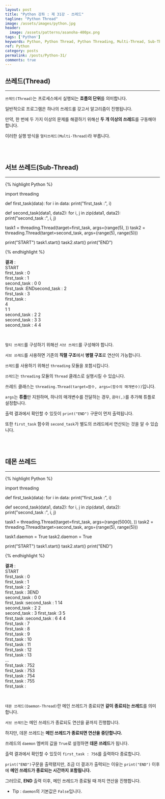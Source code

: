 ```yaml
---
layout: post
title: "Python 강좌 : 제 31강 - 쓰레드"
tagline: "Python Thread"
image: /assets/images/python.jpg
header:
  image: /assets/patterns/asanoha-400px.png
tags: ['Python']
keywords: Python, Python Thread, Python Threading, Multi-Thread, Sub-Thread, Daemon-Thread
ref: Python
category: posts
permalink: /posts/Python-31/
comments: true
---
```


## 쓰레드(Thread) ##
----------

`쓰레드(Thread)`는 프로세스에서 실행되는 **흐름의 단위**를 의미합니다.

일반적으로 프로그램은 하나의 쓰레드를 갖고서 알고리즘이 진행됩니다.

만약, 한 번에 두 가지 이상의 문제를 해결하기 위해선 **두 개 이상의 쓰레드**를 구동해야합니다.

이러한 실행 방식을 `멀티쓰레드(Multi-Thread)`라 부릅니다.

<br>
<br>

## 서브 쓰레드(Sub-Thread) ##
----------

{% highlight Python %}

import threading

def first_task(data):
    for i in data:
        print("first_task :", i)

def second_task(data1, data2):
    for i, j in zip(data1, data2):
        print("second_task :", i, j)

task1 = threading.Thread(target=first_task, args=(range(5), ))
task2 = threading.Thread(target=second_task, args=(range(5), range(5)))

print("START")
task1.start()
task2.start()
print("END")

{% endhighlight %}

**결과**
:    
START<br>
first_task : 0<br>
first_task : 1<br>
second_task : 0 0<br>
first_task :ENDsecond_task : 2<br>
first_task : 3<br>
first_task :<br>
 4<br>
1 1<br>
second_task : 2 2<br>
second_task : 3 3<br>
second_task : 4 4<br>

<br>

`멀티 쓰레드`를 구성하기 위해선 `서브 쓰레드`를 구성해야 합니다.

`서브 쓰레드`를 사용하면 기존의 **직렬 구조**에서 **병렬 구조**로 연산이 가능합니다. 

`쓰레드`를 사용하기 위해선 `threading` 모듈을 포함시킵니다.

`쓰레드`는 `threading` 모듈의 `Thread` 클래스로 실행시킬 수 있습니다.

쓰레드 클래스는 `threading.Thread(target=함수, args=(함수의 매개변수))`입니다.

`args`는 **튜플**만 지원하며, 하나의 매개변수를 전달하는 경우, `콤마(,)`를 추가해 튜플로 설정합니다.

출력 결과에서 확인할 수 있듯이 `print("END")` 구문이 먼저 출력됩니다.

또한 `first_task` 함수와 `second_task`가 별도의 쓰레드에서 연산되는 것을 알 수 있습니다.

<br>
<br>

## 데몬 쓰레드 ##
----------

{% highlight Python %}

import threading

def first_task(data):
    for i in data:
        print("first_task :", i)

def second_task(data1, data2):
    for i, j in zip(data1, data2):
        print("second_task :", i, j)

task1 = threading.Thread(target=first_task, args=(range(5000), ))
task2 = threading.Thread(target=second_task, args=(range(5), range(5)))

task1.daemon = True
task2.daemon = True

print("START")
task1.start()
task2.start()
print("END")

{% endhighlight %}

**결과**
:    
START<br>
first_task : 0<br>
first_task : 1<br>
first_task : 2<br>
first_task : 3END<br>
second_task : 0 0<br>
first_task :second_task :  1 14<br>
second_task : 2 2<br>
second_task : 3 first_task :3 5<br>
first_task :second_task : 6 4 4<br>
first_task : 7<br>
first_task : 8<br>
first_task : 9<br>
first_task : 10<br>
first_task : 11<br>
first_task : 12<br>
first_task : 13<br>
...<br>
first_task : 752<br>
first_task : 753<br>
first_task : 754<br>
first_task : 755<br>
first_task :<br>

<br>

`데몬 쓰레드(Daemon-Thread)`란 메인 쓰레드가 종료되면 **같이 종료되는 쓰레드**를 의미합니다.

`서브 쓰레드`는 메인 쓰레드가 종료되도 연산을 끝까지 진행합니다.

하지만, 데몬 쓰레드는 **메인 쓰레드가 종료되면 연산을 중단합니다.**

쓰레드의 `daemon` 멤버의 값을 `True`로 설정하면 **데몬 쓰레드**가 됩니다.

출력 결과에서 확인할 수 있듯이 `first_task : 756`를 출력하다 종료합니다.

`print("END")`구문을 출력됐지만, 조금 더 결과가 출력되는 이유는 `print("END")` 이후에 **메인 쓰레드가 종료되는 시간까지 포함됩니다.**

그러므로, **END** 출력 이후, 메인 쓰레드가 종료될 때 까지 연산을 진행합니다.

* Tip : `daemon`의 기본값은 `False`입니다.
